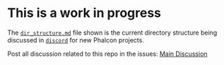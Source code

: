 # This is a work in progress

The [`dir_structure.md`](/docs/dir_structure.md) file shown is the current directory structure being discussed in [`discord`](https://phalcon.link/discord) for new Phalcon projects.

Post all discussion related to this repo in the issues: [Main Discussion](../../issues/1)
